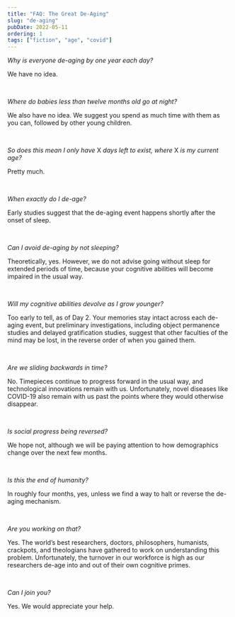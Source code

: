 ```yaml
---
title: "FAQ: The Great De-Aging"
slug: "de-aging"
pubDate: 2022-05-11
ordering: 1
tags: ["fiction", "age", "covid"]
---
```


_Why is everyone de-aging by one year each day?_

We have no idea.

<br />

_Where do babies less than twelve months old go at night?_

We also have no idea. We suggest you spend as much time with them as you can, followed by other young children.

<br />

_So does this mean I only have_ X _days left to exist, where_ X _is my current age?_

Pretty much.

<br />

_When exactly do I de-age?_

Early studies suggest that the de-aging event happens shortly after the onset of sleep.

<br />

_Can I avoid de-aging by not sleeping?_

Theoretically, yes. However, we do not advise going without sleep for extended periods of time, because your cognitive abilities will become impaired in the usual way. 

<br />

_Will my cognitive abilities devolve as I grow younger?_

Too early to tell, as of Day 2. Your memories stay intact across each de-aging event, but preliminary investigations, including object permanence studies and delayed gratification studies, suggest that other faculties of the mind may be lost, in the reverse order of when you gained them.

<br />

_Are we sliding backwards in time?_

No. Timepieces continue to progress forward in the usual way, and technological innovations remain with us. Unfortunately, novel diseases like COVID-19 also remain with us past the points where they would otherwise disappear.

<br />

_Is social progress being reversed?_

We hope not, although we will be paying attention to how demographics change over the next few months. 

<br />

_Is this the end of humanity?_

In roughly four months, yes, unless we find a way to halt or reverse the de-aging mechanism.

<br />

_Are you working on that?_

Yes. The world’s best researchers, doctors, philosophers, humanists, crackpots, and theologians have gathered to work on understanding this problem. Unfortunately, the turnover in our workforce is high as our researchers de-age into and out of their own cognitive primes.

<br />

_Can I join you?_

Yes. We would appreciate your help.
